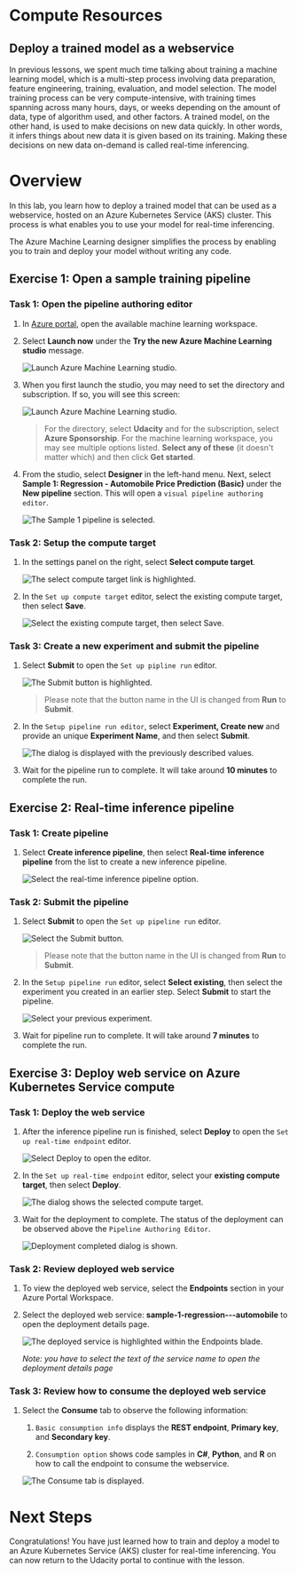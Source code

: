 # Compute Resources

## Deploy a trained model as a webservice

In previous lessons, we spent much time talking about training a machine learning model, which is a multi-step process involving data preparation, feature engineering, training, evaluation, and model selection. The model training process can be very compute-intensive, with training times spanning across many hours, days, or weeks depending on the amount of data, type of algorithm used, and other factors. A trained model, on the other hand, is used to make decisions on new data quickly. In other words, it infers things about new data it is given based on its training. Making these decisions on new data on-demand is called real-time inferencing.

# Overview

In this lab, you learn how to deploy a trained model that can be used as a webservice, hosted on an Azure Kubernetes Service (AKS) cluster. This process is what enables you to use your model for real-time inferencing.

The Azure Machine Learning designer simplifies the process by enabling you to train and deploy your model without writing any code.

## Exercise 1: Open a sample training pipeline

### Task 1: Open the pipeline authoring editor

1. In [Azure portal](https://portal.azure.com/), open the available machine learning workspace.

2. Select **Launch now** under the **Try the new Azure Machine Learning studio** message.

    ![Launch Azure Machine Learning studio.](images/01a.png 'Launch AML')

3. When you first launch the studio, you may need to set the directory and subscription. If so, you will see this screen:

    ![Launch Azure Machine Learning studio.](images/00.png 'Launch AML')

    > For the directory, select **Udacity** and for the subscription, select **Azure Sponsorship**. For the machine learning workspace, you may see multiple options listed. **Select any of these** (it doesn't matter which) and then click **Get started**.

4. From the studio, select **Designer** in the left-hand menu. Next, select **Sample 1: Regression - Automobile Price Prediction (Basic)** under the **New pipeline** section. This will open a `visual pipeline authoring editor`.

   ![The Sample 1 pipeline is selected.](images/new-pipeline.png "Designer: New pipeline")

### Task 2: Setup the compute target

1. In the settings panel on the right, select **Select compute target**.

   ![The select compute target link is highlighted.](images/select-compute-target-link.png "Select compute target link")

2. In the `Set up compute target` editor, select the existing compute target, then select **Save**.

   ![Select the existing compute target, then select Save.](images/set-up-compute-target.png "Set up compute target")

### Task 3: Create a new experiment and submit the pipeline

1. Select **Submit** to open the `Set up pipline run` editor.

   ![The Submit button is highlighted.](images/run-button.png "Submit")

    > Please note that the button name in the UI is changed from **Run** to **Submit**.

2. In the `Setup pipeline run editor`, select **Experiment, Create new** and provide an unique **Experiment Name**, and then select **Submit**.

   ![The dialog is displayed with the previously described values.](images/set-up-pipeline-run.png "Set up pipeline run")

3. Wait for the pipeline run to complete. It will take around **10 minutes** to complete the run.

## Exercise 2: Real-time inference pipeline

### Task 1: Create pipeline

1. Select **Create inference pipeline**, then select **Real-time inference pipeline** from the list to create a new inference pipeline.

   ![Select the real-time inference pipeline option.](images/new-real-time-inference-pipeline.png "Real-time inference pipeline")

### Task 2: Submit the pipeline

1. Select **Submit** to open the `Set up pipeline run` editor.

   ![Select the Submit button.](images/run-inference-pipeline.png "Submit")

    > Please note that the button name in the UI is changed from **Run** to **Submit**.

2. In the `Setup pipeline run` editor, select **Select existing**, then select the experiment you created in an earlier step. Select **Submit** to start the pipeline.

   ![Select your previous experiment.](images/set-up-inference-pipeline-run.png "Set up pipeline run")

3. Wait for pipeline run to complete. It will take around **7 minutes** to complete the run.

## Exercise 3: Deploy web service on Azure Kubernetes Service compute

### Task 1: Deploy the web service

1. After the inference pipeline run is finished, select **Deploy** to open the `Set up real-time endpoint` editor.

   ![Select Deploy to open the editor.](images/deploy-web-service.png "Deploy")

2. In the `Set up real-time endpoint` editor, select your **existing compute target**, then select **Deploy**.

   ![The dialog shows the selected compute target.](images/set-up-real-time-endpoint.png "Set up real-time endpoint")

3. Wait for the deployment to complete. The status of the deployment can be observed above the `Pipeline Authoring Editor`.

   ![Deployment completed dialog is shown.](images/deploy-succeeded.png "Deploy - Succeeded")

### Task 2: Review deployed web service

1. To view the deployed web service, select the **Endpoints** section in your Azure Portal Workspace.

2. Select the deployed web service: **sample-1-regression---automobile** to open the deployment details page.

   ![The deployed service is highlighted within the Endpoints blade.](images/endpoints.png "Endpoints")

   *Note: you have to select the text of the service name to open the deployment details page*

### Task 3: Review how to consume the deployed web service

1. Select the **Consume** tab to observe the following information:

   1. `Basic consumption info` displays the **REST endpoint**, **Primary key**, and **Secondary key**.

   2. `Consumption option` shows code samples in **C#**, **Python**, and **R** on how to call the endpoint to consume the webservice.

   ![The Consume tab is displayed.](images/consume.png "Service details: Consume")

# Next Steps

Congratulations! You have just learned how to train and deploy a model to an Azure Kubernetes Service (AKS) cluster for real-time inferencing. You can now return to the Udacity portal to continue with the lesson.

